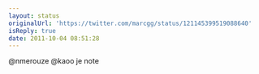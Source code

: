 ```yaml
---
layout: status
originalUrl: 'https://twitter.com/marcgg/status/121145399519088640'
isReply: true
date: 2011-10-04 08:51:28
---
```


@nmerouze @kaoo je note
